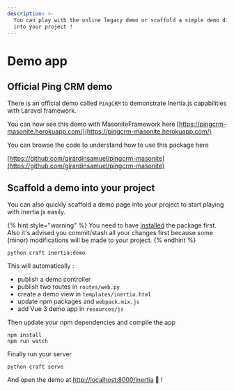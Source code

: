 ```yaml
---
description: >-
  You can play with the online legacy demo or scaffold a simple demo directly
  into your project !
---
```


# Demo app

## Official Ping CRM demo

There is an official demo called `PingCRM` to demonstrate Inertia.js capabilities with Laravel framework.

You can now see this demo with MasoniteFramework here [https://pingcrm-masonite.herokuapp.com/](https://pingcrm-masonite.herokuapp.com/)

You can browse the code to understand how to use this package here

[https://github.com/girardinsamuel/pingcrm-masonite](https://github.com/girardinsamuel/pingcrm-masonite)

## Scaffold a demo into your project

You can also quickly scaffold a demo page into your project to start playing with Inertia.js easily.

{% hint style="warning" %}
You need to have [installed](./#installation) the package first. Also it's advised you commit/stash all your changes first because some \(minor\) modifications will be made to your project.
{% endhint %}

```text
python craft inertia:demo
```

This will automatically :

* publish a demo controller
* publish two routes in `routes/web.py`
* create a demo view in `templates/inertia.html`
* update npm packages and `webpack.mix.js`
* add Vue 3 demo app in `resources/js`

Then update your npm dependencies and compile the app

```text
npm install
npm run watch
```

Finally run your server 

```text
python craft serve
```

And open the demo at [http://localhost:8000/inertia](http://localhost:8000/inertia) 🚀 !

